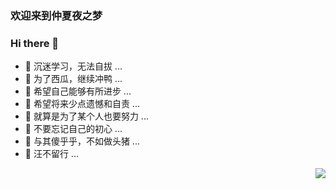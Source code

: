 ### 欢迎来到仲夏夜之梦
### Hi there 👋
- 🍓 沉迷学习，无法自拔 ...
- 🍉 为了西瓜，继续冲鸭 ...
- 🍓 希望自己能够有所进步 ...
- 🍉 希望将来少点遗憾和自责 ...
- 🍓 就算是为了某个人也要努力 ...
- 🍉 不要忘记自己的初心 ...
- 🍓 与其傻乎乎，不如做头猪 ...
- 🍉 汪不留行 ...
<img align="right" src="https://github-readme-stats.vercel.app/api?username=onevcat&show_icons=true&icon_color=CE1D2D&text_color=718096&bg_color=ffffff&hide_title=true" />
<!--
**zhang302682094/zhang302682094** is a ✨ _special_ ✨ repository because its `README.md` (this file) appears on your GitHub profile.

Here are some ideas to get you started:

- 🔭 I’m currently working on ...
- 🌱 I’m currently learning ...
- 👯 I’m looking to collaborate on ...
- 🤔 I’m looking for help with ...
- 💬 Ask me about ...
- 📫 How to reach me: ...
- 😄 Pronouns: ...
- ⚡ Fun fact: ...🚀💦📚✨
-->
